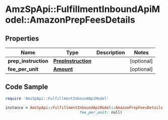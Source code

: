 # AmzSpApi::FulfillmentInboundApiModel::AmazonPrepFeesDetails

## Properties

Name | Type | Description | Notes
------------ | ------------- | ------------- | -------------
**prep_instruction** | [**PrepInstruction**](PrepInstruction.md) |  | [optional] 
**fee_per_unit** | [**Amount**](Amount.md) |  | [optional] 

## Code Sample

```ruby
require 'AmzSpApi::FulfillmentInboundApiModel'

instance = AmzSpApi::FulfillmentInboundApiModel::AmazonPrepFeesDetails.new(prep_instruction: null,
                                 fee_per_unit: null)
```


